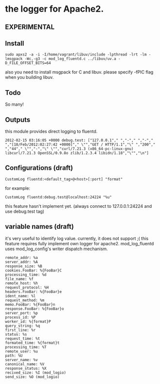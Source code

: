 # the logger for Apache2.

## EXPERIMENTAL

## Install

````
sudo apxs2 -a -i -I/home/vagrant/libuv/include -lpthread -lrt -lm -lmsgpack -Wc,-g3 -c mod_log_fluentd.c ../libuv/uv.a -D_FILE_OFFSET_BITS=64
````

also you need to install msgpack for C and libuv. please specify -fPIC flag when you building libuv.

## Todo

So many!


## Outputs

this module provides direct logging to fluentd.

````
2012-02-15 03:16:05 +0000 debug.test: ["127.0.0.1"," ","-"," ","-"," ","[18/Feb/2012:02:27:42 +0000]"," \"","GET / HTTP/1.1","\" ","200"," ","44"," \"","-","\" \"","curl/7.21.3 (x86_64-pc-linux-gnu) libcurl/7.21.3 OpenSSL/0.9.8o zlib/1.2.3.4 libidn/1.18","\"","\n"]
````

## Configurations (draft)

````
CustomLog fluentd:<default_tag>@<host>[:port] "format"
````

for example:

````
CustomLog fluentd:debug.test@localhost:24224 "%u"
````

this feature hasn't implement yet. (always connect to 127.0.0.1:24224 and use debug.test tag)

## variable names (draft)

it's very useful to identify log value. currently, it does not support ;(
this feature requires fully implement own logger for apache2. mod_log_fluentd uses mod_log_config's writer dispatch mechanism.

````
remote_addr: %a
server_addr: %A
response_size: %B
cookies.FooBar: %{FooBar}C
processing_time: %d
file_name: %f
remote_host: %h
request_protocol: %H
headers.FooBar: %{FooBar}e
ident_name: %l
request_method: %m
memo.FooBar: %{FooBar}n
response.FooBar: %{FooBar}o
server_port: %p
process_id: %P
worker_id: %{format}P
query_string: %q
first_line: %r
status: %s
request_time: %t
formated_time: %{format}t
processing_time: %T
remote_user: %u
path: %U
server_name: %v
canonical_name: %V
response_status: %X
recived_size: %I (mod_logio)
send_size: %O (mod_logio)
````

